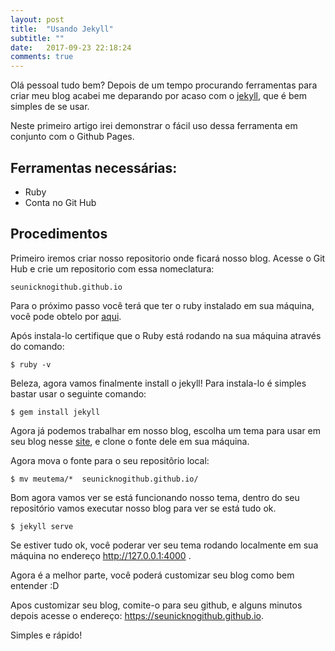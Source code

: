 ```yaml
---
layout: post
title:  "Usando Jekyll"
subtitle: ""
date:   2017-09-23 22:18:24
comments: true
---
```




Olá pessoal tudo bem?
Depois de um tempo procurando ferramentas para criar meu blog acabei me deparando por acaso com o  [jekyll](https://jekyllrb.com/), que é bem simples de se usar.

Neste primeiro artigo irei demonstrar o fácil uso dessa ferramenta em conjunto com o Github Pages.

## Ferramentas necessárias:
* Ruby
* Conta no Git Hub

## Procedimentos

Primeiro iremos criar nosso repositorio onde ficará  nosso blog.
Acesse o Git Hub e crie um repositorio com essa nomeclatura: 
```
seunicknogithub.github.io
```

Para o próximo passo você terá que ter o ruby instalado em sua máquina, você pode obtelo por [aqui](https://www.ruby-lang.org/pt/documentation/installation/).

Após instala-lo certifique que o Ruby está rodando na sua máquina através do comando:
```
$ ruby -v
```


Beleza, agora vamos finalmente install o jekyll! Para instala-lo é simples bastar usar o seguinte comando:
```
$ gem install jekyll
```

Agora já podemos trabalhar em nosso blog, escolha um tema para usar em seu blog nesse [site](http://jekyllthemes.org/), e clone o fonte dele em sua máquina.

Agora mova o fonte para o seu repositôrio local:
```
$ mv meutema/*  seunicknogithub.github.io/
```

Bom agora vamos ver se está funcionando nosso tema, dentro do seu repositório vamos executar nosso blog para ver se está tudo ok.

```
$ jekyll serve 
```
Se estiver tudo ok, você poderar ver seu tema rodando localmente em sua máquina no endereço http://127.0.0.1:4000 .

Agora é a melhor parte, você poderá customizar seu blog como bem entender :D


Apos customizar seu blog, comite-o para seu github, e alguns minutos depois acesse o endereço: https://seunicknogithub.github.io.

Simples e rápido!
